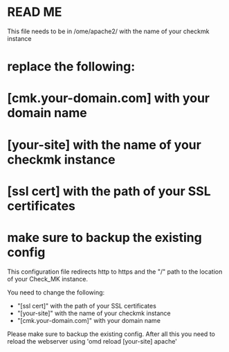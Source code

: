 # READ ME

This file needs to be in /ome/apache2/
with the name of your checkmk instance

# replace the following:
# [cmk.your-domain.com] with your domain name
# [your-site] with the name of your checkmk instance
# [ssl cert] with the path of your SSL certificates

# make sure to backup the existing config


This configuration file redirects http to https and the "/" path to the location of your Check_MK instance.

You need to change the following:
- "[ssl cert]" with the path of your SSL certificates
- "[your-site]" with the name of your checkmk instance
- "[cmk.your-domain.com]" with your domain name

Please make sure to backup the existing config.
After all this you need to reload the webserver using 'omd reload [your-site] apache'
